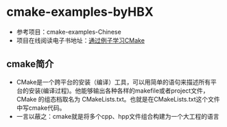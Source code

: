# cmake-examples-byHBX

- 参考项目：cmake-examples-Chinese
- 项目在线阅读电子书地址：[通过例子学习CMake](https://sfumecjf.github.io/cmake-examples-Chinese/)

## cmake简介
- CMake是一个跨平台的安装（编译）工具，可以用简单的语句来描述所有平台的安装(编译过程)。他能够输出各种各样的makefile或者project文件，CMake 的组态档取名为 CMakeLists.txt。也就是在CMakeLists.txt这个文件中写cmake代码。 
- 一言以蔽之：cmake就是将多个cpp、hpp文件组合构建为一个大工程的语言
